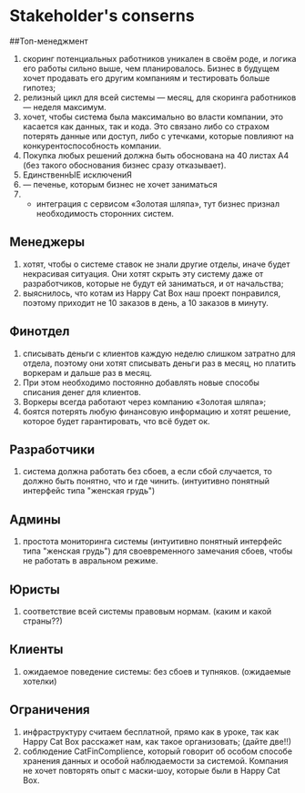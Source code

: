 # Stakeholder's conserns  
##Топ-менеджмент

1. скоринг потенциальных работников уникален в своём роде, и логика его работы сильно выше, чем планировалось. Бизнес в будущем хочет продавать его другим компаниям и тестировать больше гипотез;
2. релизный цикл для всей системы — месяц, для скоринга работников — неделя максимум.
3. хочет, чтобы система была максимально во власти компании, это касается как данных, так и кода. Это связано либо со страхом потерять данные или доступ, либо с утечками, которые повлияют на конкурентоспособность компании.
4. Покупка любых решений должна быть обоснована на 40 листах А4 (без такого обоснования бизнес сразу отказывает).
5. ЕдинственнЫЕ исключениЯ
6.   — печенье, которым бизнес не хочет заниматься
7.   - интеграция с сервисом «Золотая шляпа», тут бизнес признал необходимость сторонних систем.


## Менеджеры
1. хотят, чтобы о системе ставок не знали другие отделы, иначе будет некрасивая ситуация. Они хотят скрыть эту систему даже от разработчиков, которые не будут ей заниматься, и от начальства;
2. выяснилось, что котам из Happy Cat Box наш проект понравился, поэтому приходит не 10 заказов в день, а 10 заказов в минуту.


## Финотдел

1. списывать деньги с клиентов каждую неделю слишком затратно для отдела, поэтому они хотят списывать деньги раз в месяц, но платить воркерам и дальше раз в месяц.
2. При этом необходимо постоянно добавлять новые способы списания денег для клиентов.
3. Воркеры всегда работают через компанию «Золотая шляпа»;
4. боятся потерять любую финансовую информацию и хотят решение, которое будет гарантировать, что всё будет ок.


## Разработчики

1. система должна работать без сбоев, а если сбой случается, то должно быть понятно, что и где чинить. (интуитивно понятный интерфейс типа "женская грудь")


## Админы

1. простота мониторинга системы (интуитивно понятный интерфейс типа "женская грудь") для своевременного замечания сбоев, чтобы не работать в авральном режиме.


## Юристы

1. соответствие всей системы правовым нормам. (каким и какой страны??)


## Клиенты
1. ожидаемое поведение системы: без сбоев и тупняков. (ожидаемые хотелки)

## Ограничения
1. инфраструктуру считаем бесплатной, прямо как в уроке, так как Happy Cat Box расскажет нам, как такое организовать; (дайте две!!)
2. соблюдение CatFinComplience, который говорит об особом способе хранения данных и особой наблюдаемости за системой. Компания не хочет повторять опыт с маски-шоу, которые были в Happy Cat Box.

